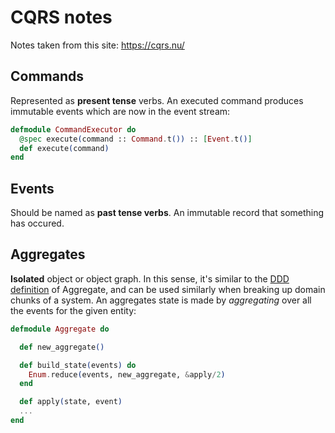 # CQRS notes
Notes taken from this site:
https://cqrs.nu/

## Commands
Represented as **present tense** verbs.
An executed command produces immutable events which are now in the event stream:
```elixir
defmodule CommandExecutor do
  @spec execute(command :: Command.t()) :: [Event.t()]
  def execute(command)
end
```

## Events
Should be named as **past tense verbs**. An immutable record that something has occured.

## Aggregates
**Isolated** object or object graph. In this sense, it's similar to the [DDD definition](https://martinfowler.com/bliki/DDD_Aggregate.html) of Aggregate, and can be used similarly when breaking up domain chunks of a system. An aggregates state is made by _aggregating_ over all the events for the given entity:
```elixir
defmodule Aggregate do

  def new_aggregate()

  def build_state(events) do
    Enum.reduce(events, new_aggregate, &apply/2)
  end

  def apply(state, event) 
  ...
end
```
